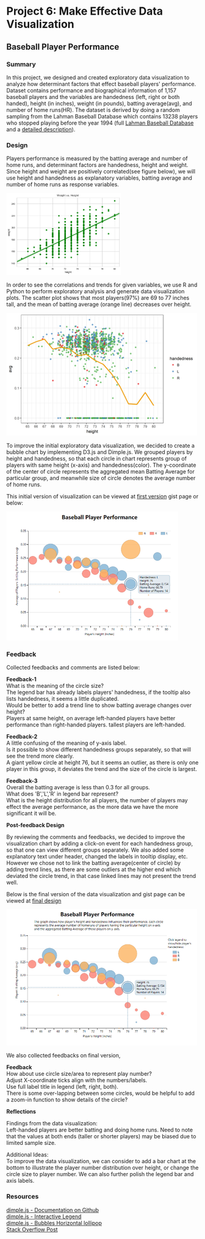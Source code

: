 # Project 6: Make Effective Data Visualization
## Baseball Player Performance

### Summary
In this project, we designed and created exploratory data visualization to analyze how determinant factors that effect baseball players' performance. Dataset contains performance and biographical information of 1,157 baseball players and the variables are handedness (left, right or both handed), height (in inches), weight (in pounds), batting average(avg), and number of home runs(HR).  The dataset is derived by doing a random sampling from the Lahman Baseball Database which contains 13238 players who stopped playing before the year 1994 (full [Lahman Baseball Database](http://www.seanlahman.com/baseball-archive/statistics/) and a [detailed description](http://seanlahman.com/files/database/readme2016.txt)). 


### Design 

Players performance is measured by the batting average and number of home runs, and determinant factors are handedness, height and weight. Since height and weight are positively correlated(see figure below), we will use height and handedness as explanatory variables, batting average and number of home runs as response variables. 

<img src = 'img/cor_height_weight.png' alt="Drawing" style= 'width:300px'>

In order to see the correlations and trends for given variables, we use R and Python to perform exploratory analysis and generate data visualization plots. The scatter plot shows that most players(97%) are 69 to 77 inches tall, and the mean of batting average (orange line) decreases over height.

<img src = 'img/avg_by_height.png' alt="Drawing" style= 'width:500px'>

To improve the initial exploratory data visualization, we decided to create a bubble chart by implementing D3.js and Dimple.js. We grouped players by height and handedness, so that each circle in chart represents group of players with same height (x-axis) and handedness(color). The y-coordinate of  the center of circle represents the aggregated mean Batting Average for particular group, and meanwhile size of circle denotes the average number of home runs.

This initial version of visualization can be viewed at 
[ first version]("bl.ocks.org/nanli-7/49b4049c1db436ccb4c0c00822b9ef5a") gist page or below:</br>

<img src = 'img/ver1.png' alt="Drawing" style= 'width:450px'>


### Feedback
Collected feedbacks and comments are listed below: 

**Feedback-1** <br />
What is the meaning of the circle size? <br />
The legend bar has already labels players' handedness, if the tooltip also lists handedness, it seems a little duplicated.<br />
Would be better to add a trend line to show batting average changes over height?<br />
Players at same height, on average left-handed players have better performance than right-handed players. tallest players are left-handed. 

**Feedback-2**<br />
A little confusing of the meaning of y-axis label.<br />
Is it possible to show different handedness groups separately, so that will see the trend more clearly. <br />
A giant yellow circle at height 76, but it seems an outlier, as there is only one player in this group, it deviates the trend and the size of the circle is largest.

**Feedback-3**<br />
Overall the batting average is less than 0.3 for all groups.<br />
What does 'B','L','R' in legend bar represent?<br />
What is the height distribution for all players, the number of players may effect the average performance, as the more data we have the more significant it will be. <br />


**Post-feedback Design**

By reviewing the comments and feedbacks, we decided to improve the visualization chart by adding a click-on event for each handedness group, so that one can view different groups separately. We also added some explanatory text under header, changed the labels in tooltip display, etc. However we chose not to link the batting average(center of circle) by adding trend lines, as there are some outliers at the higher end which deviated the circle trend, in that case linked lines may not present the trend well.

Below is the final version of the data visualization and gist page can be viewed at [final design]("https://bl.ocks.org/nanli-7/f994e8a3f60e184462cf9ee4ad5cd78b)<br />

<img src = 'img/ver2.png' alt="Drawing" style= 'width:500px'>

We also collected feedbacks on final version,

**Feedback**<br />
How about use circle size/area to represent play number? <br />
Adjust X-coordinate ticks align with the numbers/labels.<br />
Use full label title in legend (left, right, both). <br />
There is some over-lapping between some circles, would be helpful to add a zoom-in function to show details of the circle?<br />

**Reflections**

Findings from the data visualization:  </br> Left-handed players are better batting and doing home runs. Need to note that the values at both ends (taller or shorter players) may be biased due to limited sample size.

Additional Ideas: </br> 
To improve the data visualization, we can consider to add a bar chart at the bottom to illustrate the player number distribution over height, or change the circle size to player number. We can also further polish the legend bar and axis labels. 


### Resources

[dimple.js - Documentation on Github](https://github.com/PMSI-AlignAlytics/dimple)</br>
[dimple.js - Interactive Legend](http://dimplejs.org/advanced_examples_viewer.html?id=advanced_interactive_legends)</br>
[dimple.js - Bubbles Horizontal lollipop](http://dimplejs.org/examples_viewer.html?id=bubbles_horizontal_lollipop)</br>
[Stack Overflow Post](https://stackoverflow.com/questions/32126615/nested-json-objects-with-dimple-js )</br> 
